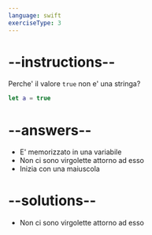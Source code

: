 ```yaml
---
language: swift
exerciseType: 3
---
```


# --instructions--

Perche' il valore `true` non e' una stringa?
```swift
let a = true
```

# --answers--

- E' memorizzato in una variabile
- Non ci sono virgolette attorno ad esso
- Inizia con una maiuscola

# --solutions--

- Non ci sono virgolette attorno ad esso
